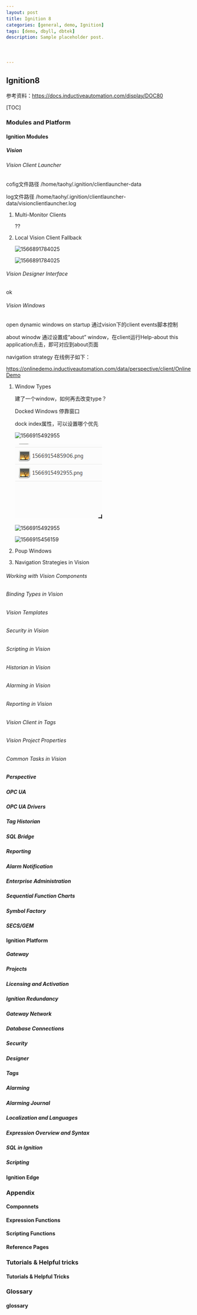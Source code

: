 ```yaml
---
layout: post
title: Ignition 8
categories: [general, demo, Ignition]
tags: [demo, dbyll, dbtek]
description: Sample placeholder post.



---
```


## Ignition8

参考资料：https://docs.inductiveautomation.com/display/DOC80



[TOC]



### Modules and Platform

#### Ignition Modules

##### Vision

###### Vision Client Launcher

cofig文件路径 /home/taohy/.ignition/clientlauncher-data

log文件路径 /home/taohy/.ignition/clientlauncher-data/visionclientlauncher.log 

1. Multi-Monitor Clients

   ??

2. Local Vision Client Fallback

   ![1566891784025](/home/taohy/Documents/github/taohy88.github.io/assets/img_ignition/typora-user-images/1566891784025.png)

   ![1566891784025](/home/taohy/Documents/github/taohy88.github.io/assets/img_ignition/typora-user-images/1566891784025.png)

   

###### Vision Designer Interface

ok

###### Vision Windows

open dynamic windows on startup 通过vision下的client events脚本控制

about winodw 通过设置成“about” window，在client运行Help-about this application点击，即可对应到about页面

navigation strategy 在线例子如下：

https://onlinedemo.inductiveautomation.com/data/perspective/client/OnlineDemo

1. Window Types

   建了一个window，如何再去改变type？

   Docked Windows 停靠窗口

   dock index属性，可以设置哪个优先

   

   ![1566915492955](/taohy88.github.io/assets/img_ignition/typora-user-images/1566915492955.png)


   ![1566952191739](../assets/img_ignition/1566952191739.png)
   

   ![1566915492955](/taohy88.github.io/assets/img_ignition/typora-user-images/1566915492955.png)

   ![1566915456159](/home/taohy/.config/Typora/typora-user-images/1566915456159.png)

2. Poup Windows

   

3. Navigation Strategies in Vision



###### Working with Vision Components



###### Binding Types in Vision

###### Vision Templates

###### Security in Vision

###### Scripting in Vision

###### Historian in Vision

###### Alarming in Vision

###### Reporting in Vision

###### Vision Client in Tags

###### Vision Project Properties

###### Common Tasks in Vision

##### Perspective

##### OPC UA

##### OPC UA Drivers

##### Tag Historian

##### SQL Bridge

##### Reporting

##### Alarm Notification

##### Enterprise Administration

##### Sequential Function Charts

##### Symbol Factory

##### SECS/GEM



#### Ignition Platform

##### Gateway

##### Projects

##### Licensing and Activation

##### Ignition Redundancy

##### Gateway Network

##### Database Connections

##### Security

##### Designer

##### Tags

##### Alarming

##### Alarming Journal

##### Localization and Languages

##### Expression Overview and Syntax

##### SQL in Ignition

##### Scripting



#### Ignition Edge



### Appendix

#### Componnets

#### Expression Functions

#### Scripting Functions

#### Reference Pages



### Tutorials & Helpful tricks

#### Tutorials & Helpful Tricks



### Glossary

#### glossary

